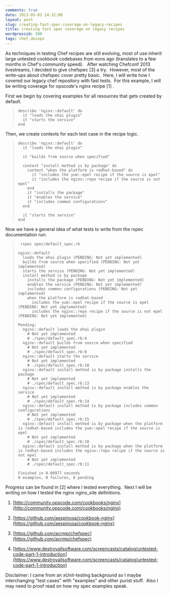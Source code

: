 ```yaml
---
comments: true
date: 2013-05-01 14:32:00
layout: post
slug: creating-fast-spec-coverage-on-legacy-recipes
title: creating fast spec coverage on legacy recipes
wordpressid: 300
tags: chef,devops
---
```


As techniques in testing Chef recipes are still evolving, most of use inherit large untested cookbook codebases from eons ago (translates to a few months in Chef's community speed).   After watching Chefconf 2013 livestreams, I decided to give chefspec [3] a try.  However, most of the write-ups about chefspec cover pretty basic.  Here, I will write how I covered our legacy chef repository with fast tests.  For this example, I will be writing coverage for opscode's nginx recipe [1] .

First we begin by covering examples for all resources that gets created by default.


> 

>     
>     describe 'nginx::default' do
>       it "loads the ohai plugin"
>       it "starts the service"
>     end
> 
> 



Then, we create contexts for each test case in the recipe logic.


> 

>     
>     describe 'nginx::default' do
>       it "loads the ohai plugin"
>     
>       it "builds from source when specified"
>     
>       context "install method is by package" do
>         context "when the platform is redhat-based" do
>           it "includes the yum::epel recipe if the source is epel"
>           it "includes the nginx::repo recipe if the source is not epel"
>         end
>         it "installs the package"
>         it "enables the service"
>         it "includes common configurations"
>       end
>     
>       it "starts the service"
>     end
> 
> 



Now we have a general idea of what tests to write from the rspec documentation run:


> 

>     
>      rspec spec/default_spec.rb
>     
>     nginx::default
>       loads the ohai plugin (PENDING: Not yet implemented)
>       builds from source when specified (PENDING: Not yet implemented)
>       starts the service (PENDING: Not yet implemented)
>       install method is by package
>         installs the package (PENDING: Not yet implemented)
>         enables the service (PENDING: Not yet implemented)
>         includes common configurations (PENDING: Not yet implemented)
>         when the platform is redhat-based
>           includes the yum::epel recipe if the source is epel (PENDING: Not yet implemented)
>           includes the nginx::repo recipe if the source is not epel (PENDING: Not yet implemented)
>     
>     Pending:
>       nginx::default loads the ohai plugin
>         # Not yet implemented
>         # ./spec/default_spec.rb:4
>       nginx::default builds from source when specified
>         # Not yet implemented
>         # ./spec/default_spec.rb:6
>       nginx::default starts the service
>         # Not yet implemented
>         # ./spec/default_spec.rb:18
>       nginx::default install method is by package installs the package
>         # Not yet implemented
>         # ./spec/default_spec.rb:13
>       nginx::default install method is by package enables the service
>         # Not yet implemented
>         # ./spec/default_spec.rb:14
>       nginx::default install method is by package includes common configurations
>         # Not yet implemented
>         # ./spec/default_spec.rb:15
>       nginx::default install method is by package when the platform is redhat-based includes the yum::epel recipe if the source is epel
>         # Not yet implemented
>         # ./spec/default_spec.rb:10
>       nginx::default install method is by package when the platform is redhat-based includes the nginx::repo recipe if the source is not epel
>         # Not yet implemented
>         # ./spec/default_spec.rb:11
>     
>     Finished in 0.00977 seconds
>     8 examples, 0 failures, 8 pending
> 
> 



Progress can be found in [2] where i tested everything.  Next I will be writing on how I tested the nginx nginx_site definitions.



	
  1. [http://community.opscode.com/cookbooks/nginx](http://community.opscode.com/cookbooks/nginx)

	
  2. [https://github.com/aespinosa/cookbook-nginx](https://github.com/aespinosa/cookbook-nginx)

	
  3. [https://github.com/acrmp/chefspec](https://github.com/acrmp/chefspec)

	
  4. [https://www.destroyallsoftware.com/screencasts/catalog/untested-code-part-1-introduction](https://www.destroyallsoftware.com/screencasts/catalog/untested-code-part-1-introduction)


Disclaimer: I came from an xUnit-testing background so I maybe interchanging "test cases" with "examples" and other purist stuff.  Also I may need to proof read on how my spec examples speak.
